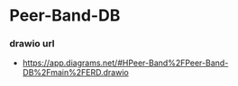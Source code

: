 # Peer-Band-DB

### drawio url
- https://app.diagrams.net/#HPeer-Band%2FPeer-Band-DB%2Fmain%2FERD.drawio
